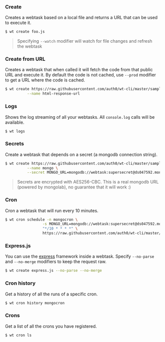 ### Create

Creates a webtask based on a local file and returns a URL that can be used to execute it.

```bash
$ wt create foo.js
```

> Specifying `--watch` modifier will watch for file changes and refresh the webtask

### Create from URL

Creates a webtask that when called it will fetch the code from that public URL and execute it. By default the code is not cached, use `--prod` modifier to get a URL where the code is cached.

```bash
$ wt create https://raw.githubusercontent.com/auth0/wt-cli/master/sample-webtasks/html-response.js \
          --name html-response-url
```

### Logs

Shows the log streaming of all your webtasks. All `console.log` calls will be available.

```bash
$ wt logs
```

### Secrets

Create a webtask that depends on a secret (a mongodb connection string).

```bash
$ wt create https://raw.githubusercontent.com/auth0/wt-cli/master/sample-webtasks/mongodb.js \
          --name mongo \
          --secret MONGO_URL=mongodb://webtask:supersecret@ds047592.mongolab.com:47592/webtask-examples
```

> Secrets are encrypted with AES256-CBC. This is a real mongodb URL (powered by mongolab), no guarantee that it will work :)

### Cron

Cron a webtask that will run every 10 minutes.

```bash
$ wt cron schedule -n mongocron \
                 -s MONGO_URL=mongodb://webtask:supersecret@ds047592.mongolab.com:47592/webtask-examples \
                 "*/10 * * * *" \
                 https://raw.githubusercontent.com/auth0/wt-cli/master/sample-webtasks/mongodb.js
```

### Express.js

You can use the [express](https://expressjs.com) framework inside a webtask. Specify `--no-parse` and `--no-merge` modifiers to keep the request raw.

```bash
$ wt create express.js --no-parse --no-merge
```

### Cron history

Get a history of all the runs of a specific cron.

```bash
$ wt cron history mongocron
```

### Crons

Get a list of all the crons you have registered.

```bash
$ wt cron ls
```
